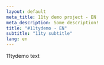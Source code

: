 ```yaml
---
layout: default
meta_title: 11ty demo project - EN
meta_description: Some description!
title: "#11tydemo - EN"
subtitle: "11ty subtitle"
lang: en
---
```


11tydemo text


